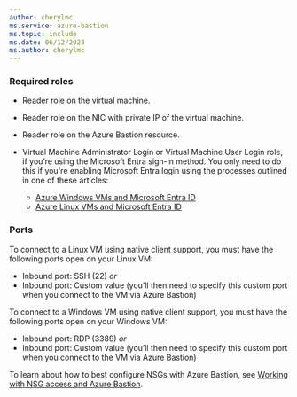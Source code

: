 ```yaml
---
author: cherylmc
ms.service: azure-bastion
ms.topic: include
ms.date: 06/12/2023
ms.author: cherylmc
---
```

### Required roles

* Reader role on the virtual machine.
* Reader role on the NIC with private IP of the virtual machine.
* Reader role on the Azure Bastion resource.
* Virtual Machine Administrator Login or Virtual Machine User Login role, if you’re using the Microsoft Entra sign-in method. You only need to do this if you're enabling Microsoft Entra login using the processes outlined in one of these articles:

  * [Azure Windows VMs and Microsoft Entra ID](../articles/active-directory/devices/howto-vm-sign-in-azure-ad-windows.md)
  * [Azure Linux VMs and Microsoft Entra ID](../articles/active-directory/devices/howto-vm-sign-in-azure-ad-linux.md)

### Ports

To connect to a Linux VM using native client support, you must have the following ports open on your Linux VM:

* Inbound port: SSH (22) *or*
* Inbound port: Custom value (you’ll then need to specify this custom port when you connect to the VM via Azure Bastion)

To connect to a Windows VM using native client support, you must have the following ports open on your Windows VM:

* Inbound port: RDP (3389) *or*
* Inbound port: Custom value (you’ll then need to specify this custom port when you connect to the VM via Azure Bastion)

To learn about how to best configure NSGs with Azure Bastion, see [Working with NSG access and Azure Bastion](../articles/bastion/bastion-nsg.md).
